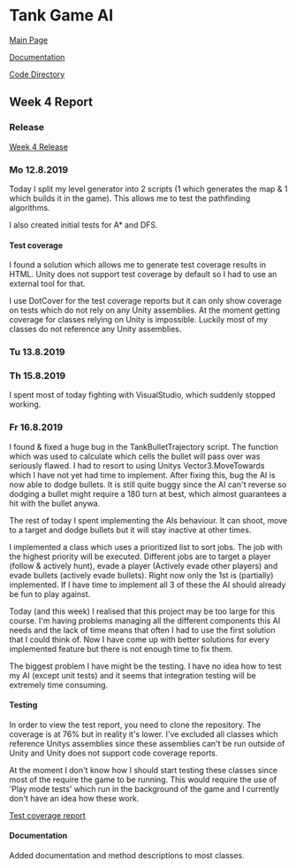 # Tank Game AI

[Main Page](https://github.com/porrasm/tiralabra-tank-game-ai)

[Documentation](https://github.com/porrasm/tiralabra-tank-game-ai/tree/master/Documentation/)

[Code Directory](https://github.com/porrasm/tiralabra-tank-game-ai/tree/master/Assets/_Assets/Scripts/Games/TankGame/TankAI/)

## Week 4 Report

### Release

[Week 4 Release](https://github.com/porrasm/tiralabra-tank-game-ai/releases/tag/week4)

### Mo 12.8.2019

Today I split my level generator into 2 scripts (1 which generates the map & 1 which builds it in the game). This allows me to test the pathfinding algorithms.

I also created initial tests for A* and DFS.

#### Test coverage

I found a solution which allows me to generate test coverage results in HTML. Unity does not support test coverage by default so I had to use an external tool for that. 

I use DotCover for the test coverage reports but it can only show coverage on tests which do not rely on any Unity assemblies. At the moment getting coverage for classes relying on Unity is impossible. Luckily most of my classes do not reference any Unity assemblies.

### Tu 13.8.2019

### Th 15.8.2019

I spent most of today fighting with VisualStudio, which suddenly stopped working.

### Fr 16.8.2019

I found & fixed a huge bug in the TankBulletTrajectory script. The function which was used to calculate which cells the bullet will pass over was seriously flawed. I had to resort to using Unitys Vector3.MoveTowards which I have not yet had time to implement. After fixing this, bug the AI is now able to dodge bullets. It is still quite buggy since the AI can't reverse so dodging a bullet might require a 180 turn at best, which almost guarantees a hit with the bullet anywa.

The rest of today I spent implementing the AIs behaviour. It can shoot, move to a target and dodge bullets but it will stay inactive at other times. 

I implemented a class which uses a prioritized list to sort jobs. The job with the highest priority will be executed. Different jobs are to target a player (follow & actively hunt), evade a player (Actively evade other players) and evade bullets (actively evade bullets). Right now only the 1st is (partially) implemented. If I have time to implement all 3 of these the AI should already be fun to play against. 

Today (and this week) I realised that this project may be too large for this course. I'm having problems managing all the different components this AI needs and the lack of time means that often I had to use the first solution that I could think of. Now I have come up with better solutions for every implemented feature but there is not enough time to fix them.

The biggest problem I have might be the testing. I have no idea how to test my AI (except unit tests) and it seems that integration testing will be extremely time consuming.

#### Testing

In order to view the test report, you need to clone the repository. The coverage is at 76% but in reality it's lower. I've excluded all classes which reference Unitys assemblies since these assemblies can't be run outside of Unity and Unity does not support code coverage reports.

At the moment I don't know how I should start testing these classes since most of the require the game to be running. This would require the use of 'Play mode tests' which run in the background of the game and I currently don't have an idea how these work.

[Test coverage report](https://porrasm.github.io/tiralabra-tank-game-ai/)
#### Documentation

Added documentation and method descriptions to most classes.
